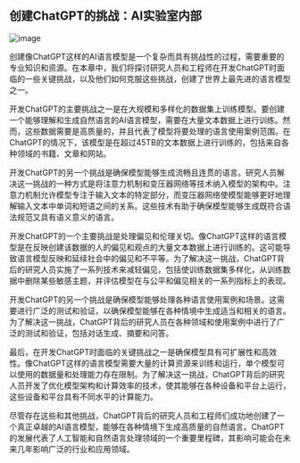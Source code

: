 ## 创建ChatGPT的挑战：AI实验室内部

![image](../Images/image-C3WYIVK6.png)

创建像ChatGPT这样的AI语言模型是一个复杂而具有挑战性的过程，需要重要的专业知识和资源。在本章中，我们将探讨研究人员和工程师在开发ChatGPT时面临的一些关键挑战，以及他们如何克服这些挑战，创建了世界上最先进的语言模型之一。

开发ChatGPT的主要挑战之一是在大规模和多样化的数据集上训练模型。要创建一个能够理解和生成自然语言的AI语言模型，需要在大量文本数据上进行训练。然而，这些数据需要是高质量的，并且代表了模型将要处理的语言使用案例范围。在ChatGPT的情况下，该模型是在超过45TB的文本数据上进行训练的，包括来自各种领域的书籍、文章和网站。

开发ChatGPT的另一个挑战是确保模型能够生成流畅且连贯的语言。研究人员解决这一挑战的一种方式是将注意力机制和变压器网络等技术纳入模型的架构中。注意力机制允许模型专注于输入文本的特定部分，而变压器网络使模型能够更好地理解输入文本中单词和短语之间的关系。这些技术有助于确保模型能够生成既符合语法规范又具有语义意义的语言。

开发ChatGPT的一个主要挑战是处理偏见和伦理关切。像ChatGPT这样的语言模型是在反映创建该数据的人的偏见和观点的大量文本数据上进行训练的。这可能导致语言模型反映和延续社会中的偏见和不平等。为了解决这一挑战，ChatGPT背后的研究人员实施了一系列技术来减轻偏见，包括使训练数据集多样化，从训练数据中删除某些敏感主题，并评估模型在与公平和偏见相关的一系列指标上的表现。

开发ChatGPT的另一个挑战是确保模型能够处理各种语言使用案例和场景。这需要进行广泛的测试和验证，以确保模型能够在各种情境中生成适当和相关的语言。为了解决这一挑战，ChatGPT背后的研究人员在各种领域和使用案例中进行了广泛的测试和验证，包括对话生成、摘要和问答。

最后，在开发ChatGPT时面临的关键挑战之一是确保模型具有可扩展性和高效性。像ChatGPT这样的语言模型需要大量的计算资源来训练和运行，单个模型可以使用的数据量和处理能力存在限制。为了解决这一挑战，ChatGPT背后的研究人员开发了优化模型架构和计算效率的技术，使其能够在各种设备和平台上运行，这些设备和平台具有不同水平的计算能力。

尽管存在这些和其他挑战，ChatGPT背后的研究人员和工程师们成功地创建了一个真正卓越的AI语言模型，能够在各种情境下生成高质量的自然语言。ChatGPT的发展代表了人工智能和自然语言处理领域的一个重要里程碑，其影响可能会在未来几年影响广泛的行业和应用领域。
